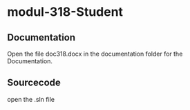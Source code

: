 # modul-318-Student

## Documentation
Open the file doc318.docx in the documentation folder for the Documentation.

## Sourcecode
open the .sln file

